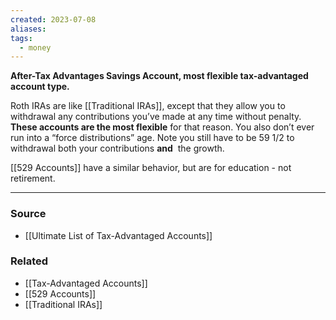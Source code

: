```yaml
---
created: 2023-07-08
aliases: 
tags:
  - money
---
```

**After-Tax Advantages Savings Account, most flexible tax-advantaged account type.**

Roth IRAs are like [[Traditional IRAs]], except that they allow you to withdrawal any contributions you’ve made at any time without penalty. **These accounts are the most flexible** for that reason. You also don’t ever run into a “force distributions” age. Note you still have to be 59 1/2 to withdrawal both your contributions **and**
 the growth.

[[529 Accounts]] have a similar behavior, but are for education - not retirement.

****
### Source
- [[Ultimate List of Tax-Advantaged Accounts]]

### Related
- [[Tax-Advantaged Accounts]] 
- [[529 Accounts]] 
- [[Traditional IRAs]]